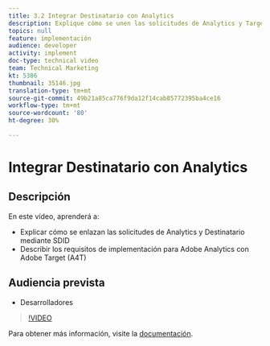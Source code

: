 ```yaml
---
title: 3.2 Integrar Destinatario con Analytics
description: Explique cómo se unen las solicitudes de Analytics y Target mediante SDID, describa los requisitos de implementación para Adobe Analytics con Adobe Target (A4T)
topics: null
feature: implementación
audience: developer
activity: implement
doc-type: technical video
team: Technical Marketing
kt: 5386
thumbnail: 35146.jpg
translation-type: tm+mt
source-git-commit: 49b21a85ca776f9da12f14cab85772395ba4ce16
workflow-type: tm+mt
source-wordcount: '80'
ht-degree: 30%

---
```



# Integrar Destinatario con Analytics

## Descripción

En este vídeo, aprenderá a:

* Explicar cómo se enlazan las solicitudes de Analytics y Destinatario mediante SDID
* Describir los requisitos de implementación para Adobe Analytics con Adobe Target (A4T)

## Audiencia prevista

* Desarrolladores

>[!VIDEO](https://video.tv.adobe.com/v/35146/?quality=12)

Para obtener más información, visite la [documentación](https://docs.adobe.com/content/help/en/target/using/integrate/a4t/a4timplementation.html).
